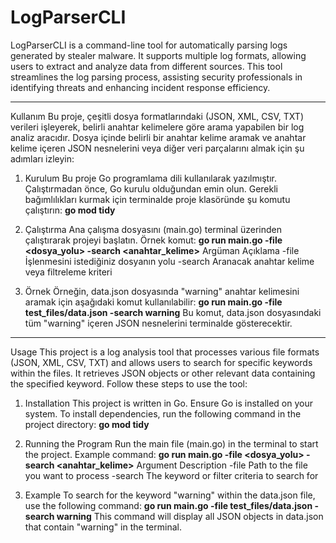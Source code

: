# LogParserCLI
LogParserCLI is a command-line tool for automatically parsing logs generated by stealer malware. It supports multiple log formats, allowing users to extract and analyze data from different sources. This tool streamlines the log parsing process, assisting security professionals in identifying threats and enhancing incident response efficiency.

-------------------------------------------------------------------------------------------------------------------------------------------------

Kullanım
Bu proje, çeşitli dosya formatlarındaki (JSON, XML, CSV, TXT) verileri işleyerek, belirli anahtar kelimelere göre arama yapabilen bir log analiz aracıdır. Dosya içinde belirli bir anahtar kelime aramak ve anahtar kelime içeren JSON nesnelerini veya diğer veri parçalarını almak için şu adımları izleyin:

1. Kurulum
Bu proje Go programlama dili kullanılarak yazılmıştır. Çalıştırmadan önce, Go kurulu olduğundan emin olun. Gerekli bağımlılıkları kurmak için terminalde proje klasöründe şu komutu çalıştırın:
**go mod tidy**

2. Çalıştırma
Ana çalışma dosyasını (main.go) terminal üzerinden çalıştırarak projeyi başlatın. Örnek komut:
**go run main.go -file <dosya_yolu> -search <anahtar_kelime>**
Argüman	Açıklama
-file	İşlenmesini istediğiniz dosyanın yolu
-search	Aranacak anahtar kelime veya filtreleme kriteri

3. Örnek
Örneğin, data.json dosyasında "warning" anahtar kelimesini aramak için aşağıdaki komut kullanılabilir:
**go run main.go -file test_files/data.json -search warning**
Bu komut, data.json dosyasındaki tüm "warning" içeren JSON nesnelerini terminalde gösterecektir.

-------------------------------------------------------------------------------------------------------------------------------------------------

Usage
This project is a log analysis tool that processes various file formats (JSON, XML, CSV, TXT) and allows users to search for specific keywords within the files. It retrieves JSON objects or other relevant data containing the specified keyword. Follow these steps to use the tool:

1. Installation
This project is written in Go. Ensure Go is installed on your system. To install dependencies, run the following command in the project directory:
**go mod tidy**

2. Running the Program
Run the main file (main.go) in the terminal to start the project. Example command:
**go run main.go -file <dosya_yolu> -search <anahtar_kelime>**
Argument	Description
-file	Path to the file you want to process
-search	The keyword or filter criteria to search for

3. Example
To search for the keyword "warning" within the data.json file, use the following command:
**go run main.go -file test_files/data.json -search warning**
This command will display all JSON objects in data.json that contain "warning" in the terminal.






